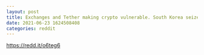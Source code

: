 ```yaml
--- 
layout: post 
title: Exchanges and Tether making crypto vulnerable. South Korea seizes founds on exchanges. 
date: 2021-06-23 1624508408 
categories: reddit 
--- 
```

https://redd.it/o6teg6